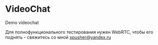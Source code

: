 # VideoChat
Demo videochat

Для полнофункционального тестирования нужен WebRTC, чтобы его поднять - свяжитесь со мной xpusher@yandex.ru 

